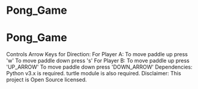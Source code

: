 # Pong_Game
# Pong_Game
Controls
Arrow Keys for Direction:
For Player A:
To move paddle up press 'w'
To move paddle down press 's'
For Player B:
To move paddle up press 'UP_ARROW'
To move paddle down press 'DOWN_ARROW'
Dependencies:
Python v3.x is required.
turtle module is also required.
Disclaimer:
This project is Open Source licensed.
